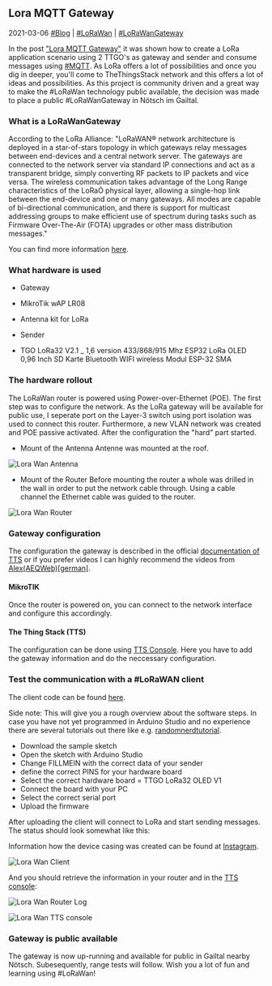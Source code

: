 ## Lora MQTT Gateway
2021-03-06 [#Blog](/index) | [#LoRaWan](/posts/lorawangateway) | [#LoRaWanGateway](/posts/lorawangateway)

In the post ["Lora MQTT Gateway"](/posts/loragateway) it was shown how to create a LoRa application scenario using 2 TTGO's as gateway and sender and consume messages using [#MQTT](https://en.wikipedia.org/wiki/MQTT). As LoRa offers a lot of possibilities and once you dig in deeper, you'll come to TheThingsStack network and this offers a lot of ideas and possibilities. As this project is community driven and a great way to make the #LoRaWan technology public available, the decision was made to place a public #LoRaWanGateway in Nötsch im Gailtal.

### What is a LoRaWanGateway
According to the LoRa Alliance:
"LoRaWAN® network architecture is deployed in a star-of-stars topology in which gateways relay messages between end-devices and a central network server. The gateways are connected to the network server via standard IP connections and act as a transparent bridge, simply converting RF packets to IP packets and vice versa. The wireless communication takes advantage of the Long Range characteristics of the LoRaÒ physical layer, allowing a single-hop link between the end-device and one or many gateways. All modes are capable of bi-directional communication, and there is support for multicast addressing groups to make efficient use of spectrum during tasks such as Firmware Over-The-Air (FOTA) upgrades or other mass distribution messages."

You can find more information [here](https://lora-alliance.org/about-lorawan/).

### What hardware is used
* Gateway
 * MikroTik wAP LR08
 * Antenna kit for LoRa

* Sender
 * TGO LoRa32 V2.1 _ 1,6 version 433/868/915 Mhz ESP32 LoRa OLED 0,96 Inch SD Karte Bluetooth WIFI wireless Modul ESP-32 SMA

### The hardware rollout
The LoRaWan router is powered using Power-over-Ethernet (POE). The first step was to configure the network. As the LoRa gateway will be available for public use, I seperate port on the Layer-3 switch using port isolation was used to connect this router. Furthermore, a new VLAN network was created and POE passive activated. After the configuration the "hard" part started. 

* Mount of the Antenna
Antenne was mounted at the roof.

![Lora Wan Antenna](/assets/lorawanantenna.jpg "Lora Wan Antenna")

* Mount of the Router
Before mounting the router a whole was drilled in the wall in order to put the network cable through. Using a cable channel the Ethernet cable was guided to the router.

![Lora Wan Router](/assets/lorawanrouter.jpg "Lora Wan Router")

### Gateway configuration 

The configuration the gateway is described in the official [documentation of TTS](https://www.thethingsindustries.com/stack/) or if you prefer videos I can highly recommend the videos from [Alex(AEQWeb)[german]](https://www.youtube.com/playlist?list=PLoMSZGQFQMtJLmsb9uxYqV5bgl6aCvxsX).

#### MikroTIK
Once the router is powered on, you can connect to the network interface and configure this accordingly.

#### The Thing Stack (TTS)
The configuration can be done using [TTS Console](https://eu1.cloud.thethings.network/). Here you have to add the gateway information and do the neccessary configuration. 

### Test the communication with a #LoRaWAN client

The client code can be found [here](https://github.com/achildrenmile/lorastuff/tree/master/lorawansensor/lorawansensor). 

Side note: This will give you a rough overview about the software steps. In case you have not yet programmed in Arduino Studio and no experience there are several tutorials out there like e.g. [randomnerdtutorial](https://randomnerdtutorials.com/getting-started-with-esp32/).


* Download the sample sketch
* Open the sketch with Arduino Studio
* Change FILLMEIN with the correct data of your sender
* define the correct PINS for your hardware board
* Select the correct hardware board = TTGO LoRa32 OLED V1 
* Connect the board with your PC
* Select the correct serial port
* Upload the firmware

After uploading the client will connect to LoRa and start sending messages. The status should look somewhat like this:

Information how the device casing was created can be found at [Instagram](https://www.instagram.com/p/CMK0TMnrHHH).

![Lora Wan Client](/assets/lorawanclient.jpg "Lora Wan Client")

And you should retrieve the information in your router and in the [TTS console](https://eu1.cloud.thethings.network):

![Lora Wan Router Log](/assets/lorawanrouterlog.jpg "Lora Wan Router Log")

![Lora Wan TTS console](/assets/lorawanttsconsole.jpg "Lora Wan TTS console")

### Gateway is public available 
The gateway is now up-running and available for public in Gailtal nearby Nötsch. Subesequently, range tests will follow. Wish you a lot of fun and learning using #LoRaWan!




